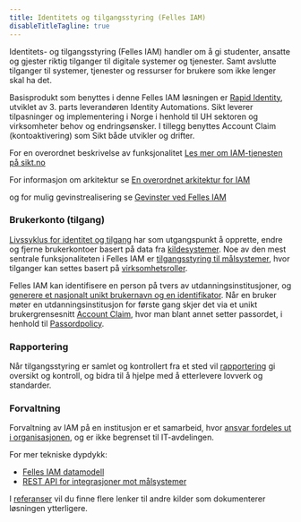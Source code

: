 ```yaml
---
title: Identitets og tilgangsstyring (Felles IAM)
disableTitleTagline: true
---
```


Identitets- og tilgangsstyring (Felles IAM) handler om å gi studenter, ansatte og gjester riktig tilganger til digitale systemer og tjenester. Samt avslutte tilganger til systemer, tjenester og ressurser for brukere som ikke lenger skal ha det.

Basisprodukt som benyttes i denne Felles IAM løsningen er [Rapid Identity](./produkt), utviklet av 3. parts leverandøren Identity Automations. Sikt leverer tilpasninger og implementering i Norge i henhold til UH sektoren og virksomheter behov og endringsønsker. I tillegg benyttes Account Claim (kontoaktivering) som Sikt både utvikler og drifter.

For en overordnet beskrivelse av funksjonalitet [Les mer om IAM-tjenesten på sikt.no](https://sikt.no/tjenester/felles-iam)

For informasjon om arkitektur se
[En overordnet arkitektur for IAM](./arkitektur) 

og for mulig gevinstrealisering se [Gevinster ved Felles IAM](./gevinster) 

### Brukerkonto (tilgang)

[Livssyklus for identitet og tilgang](./livssyklus) har som utgangspunkt å opprette, endre og fjerne brukerkontoer basert på data fra [kildesystemer](./kildedata). 
Noe av den mest sentrale funksjonaliteten i Felles IAM er [tilgangsstyring til målsystemer](./tilgangsstyring), hvor tilganger kan settes basert på [virksomhetsroller](./virksomhetsroller).

Felles IAM kan identifisere en person på tvers av utdanningsinstitusjoner, og [generere et nasjonalt unikt brukernavn og en identifikator](./brukernavn).
Når en bruker møter en utdanningsinstitusjon for første gang skjer det via et unikt brukergrensesnitt [Account Claim](./kontoaktivering), hvor man blant annet setter passordet, i henhold til [Passordpolicy](./passordpolicy). 

### Rapportering 
Når tilgangsstyring er samlet og kontrollert fra et sted vil [rapportering](./rapportering) gi oversikt og kontroll, og bidra til å hjelpe med å etterlevere lovverk og standarder.

### Forvaltning 
Forvaltning av IAM på en institusjon er et samarbeid, hvor [ansvar fordeles ut i organisasjonen](./ansvar), og er ikke begrenset til IT-avdelingen.

For mer tekniske dypdykk:
* [Felles IAM datamodell](./datamodell)
* [REST API for integrasjoner mot målsystemer](./datamodell)

I [referanser](./referanser) vil du finne flere lenker til andre kilder som dokumenterer løsningen ytterligere.
